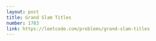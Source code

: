 ```yaml
---
layout: post
title: Grand Slam Titles
number: 1783
link: https://leetcode.com/problems/grand-slam-titles
---
```

